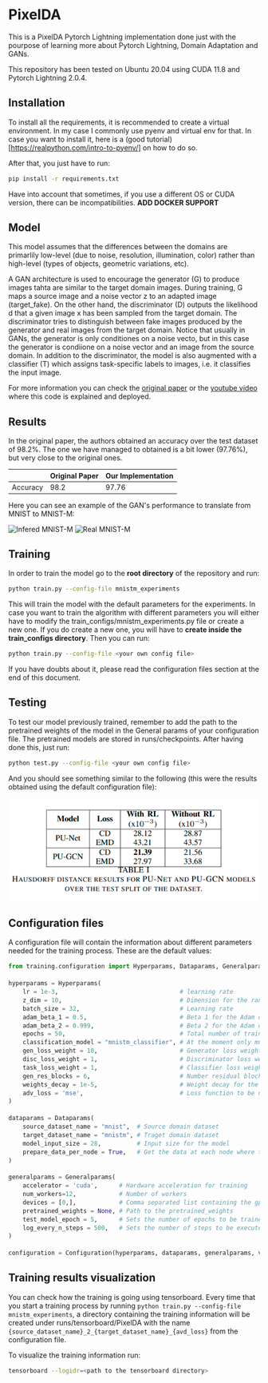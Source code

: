 # PixelDA

This is a PixelDA Pytorch Lightning implementation done just with the pourpose of learning more about Pytorch Lightning, Domain Adaptation and GANs.

This repository has been tested on Ubuntu 20.04 using CUDA 11.8 and Pytorch Lightning 2.0.4.

## Installation

To install all the requirements, it is recommended to create a virtual environment. In my case I commonly use pyenv and virtual env for that. In case you want to install it, here is a (good tutorial)[https://realpython.com/intro-to-pyenv/] on how to do so.

After that, you just have to run:

```bash
pip install -r requirements.txt
````

Have into account that sometimes, if you use a different OS or CUDA version, there can be incompatibilities. **ADD DOCKER SUPPORT**

## Model

This model assumes that the differences between the domains are primarlily low-level (due to noise, resolution, illumination, color) rather than high-level (types of objects, geometric variations, etc).

A GAN architecture is used to encourage the generator (G) to produce images tahta are similar to the target domain images. During training, G maps a source image and a noise vector z to an adapted image (target_fake). On the other hand, the discriminator (D) outputs the likelihood d that a given image x has been sampled from the target domain. The discriminator tries to distinguish between fake images produced by the generator and real images from the target domain. 
Notice that usually in GANs, the generator is only conditiones on a noise vecto, but in this case the generator is condiione on a noise vector and an image from the source domain. In addition to the discriminator, the model is also augmented with a classifier (T) which assigns task-specific labels to images, i.e. it classifies the input image.

For more information you can check the [original paper](https://arxiv.org/pdf/1612.05424.pdf) or the [youtube video](https://youtu.be/PqOTBlbOxu8) where this code is explained and deployed.

## Results 

In the original paper, the authors obtained an accuracy over the test dataset of 98.2%. The one we have managed to obtained is a bit lower (97.76%), but very close to the original ones.

|               | Original Paper | Our Implementation |
| ------------- | -------------- | ------------------ |
| Accuracy      | 98.2           | 97.76              |


Here you can see an example of the GAN's performance to translate from MNIST to MNIST-M:

![Infered MNIST-M](readme_images/infered_mnistm.png "Infered MNIST-M Caption")
![Real MNIST-M](readme_images/real_mnistm.png "Real MNIST-M Caption")


## Training

In order to train the model go to the **root directory** of the repository and run:

```bash
python train.py --config-file mnistm_experiments
```

This will train the model with the default parameters for the experiments. In case you want to train the algorithm with different parameters you will either have to modify the train_configs/mnistm_experiments.py file or create a new one. If you do create a new one, you will have to **create inside the train_configs directory**. Then you can run:

```bash
python train.py --config-file <your own config file>
```

If you have doubts about it, please read the configuration files section at the end of this document.

## Testing

To test our model previously trained, remember to add the path to the pretrained weights of the model in the General params of your configuration file. The pretrained models are stored in runs/checkpoints. After having done this, just run:


```bash
python test.py --config-file <your own config file>
```

And you should see something similar to the following (this were the results obtained using the default configuration file):

![Test performance](readme_images/table_of_performance.png)


## Configuration files

A configuration file will contain the information about different parameters needed for the training process. These are the default values:

```python
from training.configuration import Hyperparams, Dataparams, Generalparams, Configuration

hyperparams = Hyperparams(
    lr = 1e-3,                                  # learning rate
    z_dim = 10,                                 # Dimension for the random noise
    batch_size = 32,                            # Learning rate
    adam_beta_1 = 0.5,                          # Beta 1 for the Adam optimizer
    adam_beta_2 = 0.999,                        # Beta 2 for the Adam optimizer
    epochs = 50,                                # Total number of training epochs
    classification_model = "mnistm_classifier", # At the moment only mnistm_classifier can be selected
    gen_loss_weight = 10,                       # Generator loss weight
    disc_loss_weight = 1,                       # Discriminator loss weight
    task_loss_weight = 1,                       # Classifier loss weight
    gen_res_blocks = 6,                         # Number residual blocks in the generator
    weights_decay = 1e-5,                       # Weight decay for the models parameters (from the paper)
    adv_loss = 'mse',                           # Loss function to be used for training the GAN network. Choose between mse or bce
)

dataparams = Dataparams(
    source_dataset_name = "mnist",  # Source domain dataset
    target_dataset_name = "mnistm", # Traget domain dataset
    model_input_size = 28,          # Input size for the model
    prepare_data_per_node = True,   # Get the data at each node where the model will be trained.
)

generalparams = Generalparams(
    accelerator = 'cuda',      # Hardware acceleration for training
    num_workers=12,            # Number of workers
    devices = [0,],            # Comma separated list containing the gpu/s where the code will be executed. (Example 1 = 0 -- Example 2 = 0,1)
    pretrained_weights = None, # Path to the pretrained_weights
    test_model_epoch = 5,      # Sets the number of epochs to be trained before testing the model.
    log_every_n_steps = 500,   # Sets the number of steps to be executed before logging training info.
)

configuration = Configuration(hyperparams, dataparams, generalparams, verbose=True)
```

## Training results visualization

You can check how the training is going using tensorboard. Every time that you start a training process by running `python train.py --config-file mnistm_experiments`, a directory containing the training information will be created under runs/tensorboard/PixelDA with the name `{source_dataset_name}_2_{target_dataset_name}_{avd_loss}` from the configuration file.

To visualize the training information run:

```bash
tensorboard --logidr=<path to the tensorboard directory>
```
